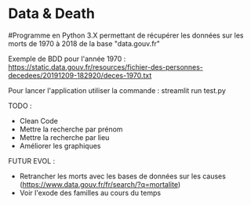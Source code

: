 # Data & Death
#Programme en Python 3.X permettant de récupérer les données sur les morts de 1970 à 2018 de la base "data.gouv.fr"

Exemple de BDD pour l'année 1970 : https://static.data.gouv.fr/resources/fichier-des-personnes-decedees/20191209-182920/deces-1970.txt

Pour lancer l'application utiliser la commande : streamlit run test.py

TODO : 
  - Clean Code
  - Mettre la recherche par prénom
  - Mettre la recherche par lieu
  - Améliorer les graphiques
  
FUTUR EVOL :
  - Retrancher les morts avec les bases de données sur les causes (https://www.data.gouv.fr/fr/search/?q=mortalite)
  - Voir l'exode des familles au cours du temps
